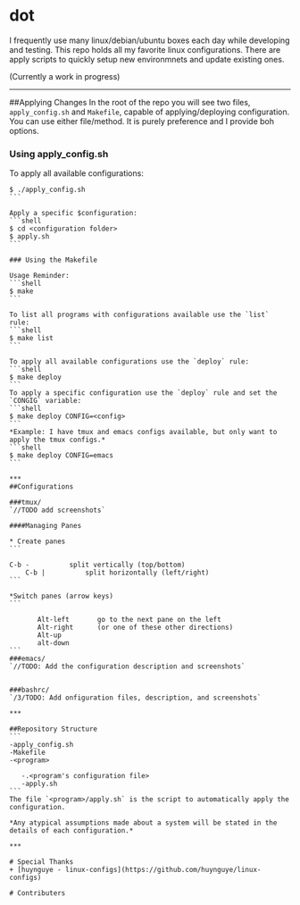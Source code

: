 # dot
I frequently use many linux/debian/ubuntu boxes each day while developing and testing. This repo holds all my favorite linux configurations.  There are apply scripts to quickly setup new environmnets and update existing ones.

(Currently a work in progress)


***

##Applying Changes
In the root of the repo you will see two files, `apply_config.sh` and `Makefile`, capable of applying/deploying configuration. You can use either file/method. It is purely preference and I provide boh options.

### Using apply_config.sh

To apply all available configurations:
````shell
$ ./apply_config.sh
```

Apply a specific $configuration:
```shell
$ cd <configuration folder>
$ apply.sh
```

### Using the Makefile

Usage Reminder:
```shell
$ make
```

To list all programs with configurations available use the `list` rule:
```shell
$ make list
```

To apply all available configurations use the `deploy` rule:
```shell
$ make deploy
```
To apply a specific configuration use the `deploy` rule and set the `CONGIG` variable:
```shell
$ make deploy CONFIG=<config>
```
*Example: I have tmux and emacs configs available, but only want to apply the tmux configs.*
```shell
$ make deploy CONFIG=emacs
```

***
##Configurations

###tmux/
`//TODO add screenshots`

####Managing Panes

* Create panes
```

C-b -          split vertically (top/bottom)
    C-b |          split horizontally (left/right)
```

*Switch panes (arrow keys)
```

       Alt-left       go to the next pane on the left
       Alt-right      (or one of these other directions)
       Alt-up
       alt-down
```
###emacs/
`//TODO: Add the configuration description and screenshots`


###bashrc/
`/3/TODO: Add onfiguration files, description, and screenshots`

***

##Repository Structure
```
-apply_config.sh
-Makefile
-<program>

   -.<program's configuration file>
   -apply.sh
```
The file `<program>/apply.sh` is the script to automatically apply the configuration.

*Any atypical assumptions made about a system will be stated in the details of each configuration.*

***

# Special Thanks
+ [huynguye - linux-configs](https://github.com/huynguye/linux-configs)

# Contributers


